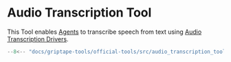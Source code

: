 # Audio Transcription Tool

This Tool enables [Agents](../../griptape-framework/structures/agents.md) to transcribe speech from text using [Audio Transcription Drivers](../../reference/griptape/drivers/audio_transcription/base_audio_transcription_driver.md).

```python
--8<-- "docs/griptape-tools/official-tools/src/audio_transcription_tool_1.py"
```
